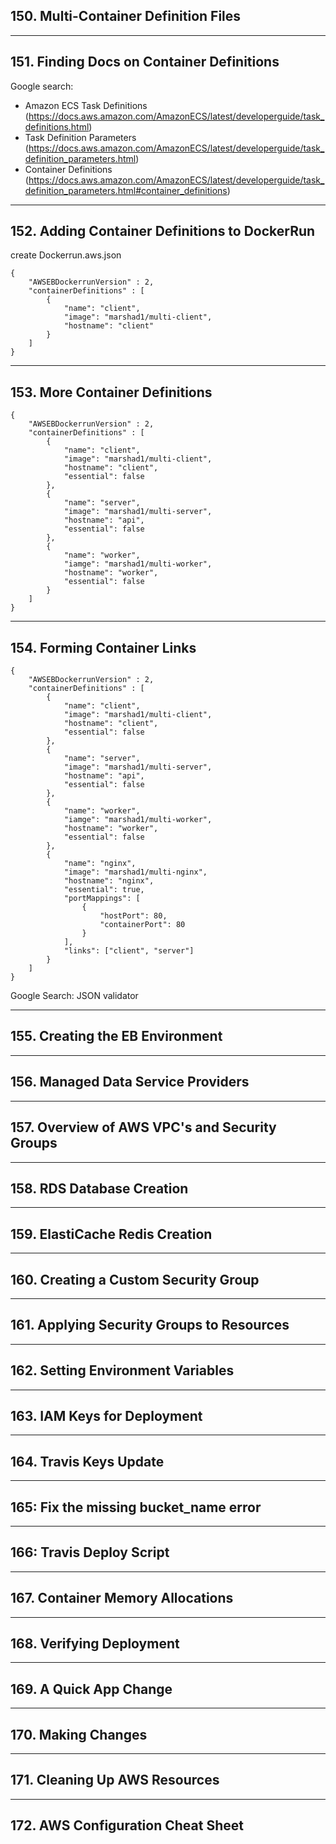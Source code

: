 ##  150. Multi-Container Definition Files

***

##  151. Finding Docs on Container Definitions

Google search: 
* Amazon ECS Task Definitions (https://docs.aws.amazon.com/AmazonECS/latest/developerguide/task_definitions.html)
* Task Definition Parameters (https://docs.aws.amazon.com/AmazonECS/latest/developerguide/task_definition_parameters.html)
* Container Definitions (https://docs.aws.amazon.com/AmazonECS/latest/developerguide/task_definition_parameters.html#container_definitions)

***

##  152. Adding Container Definitions to DockerRun

create Dockerrun.aws.json

```
{
    "AWSEBDockerrunVersion" : 2,
    "containerDefinitions" : [
        {
            "name": "client",
            "image": "marshad1/multi-client",
            "hostname": "client"
        }
    ]
}
```

***

##  153. More Container Definitions

```
{
    "AWSEBDockerrunVersion" : 2,
    "containerDefinitions" : [
        {
            "name": "client",
            "image": "marshad1/multi-client",
            "hostname": "client",
            "essential": false
        },
        {
            "name": "server",
            "image": "marshad1/multi-server",
            "hostname": "api",
            "essential": false
        },
        {
            "name": "worker",
            "iamge": "marshad1/multi-worker",
            "hostname": "worker",
            "essential": false
        }
    ]
}
```

***

##  154. Forming Container Links

```
{
    "AWSEBDockerrunVersion" : 2,
    "containerDefinitions" : [
        {
            "name": "client",
            "image": "marshad1/multi-client",
            "hostname": "client",
            "essential": false
        },
        {
            "name": "server",
            "image": "marshad1/multi-server",
            "hostname": "api",
            "essential": false
        },
        {
            "name": "worker",
            "iamge": "marshad1/multi-worker",
            "hostname": "worker",
            "essential": false
        },
        {
            "name": "nginx",
            "image": "marshad1/multi-nginx",
            "hostname": "nginx",
            "essential": true,
            "portMappings": [
                {
                    "hostPort": 80,
                    "containerPort": 80
                }
            ],
            "links": ["client", "server"]
        }
    ]
}
```

Google Search: JSON validator

***

## 155. Creating the EB Environment

***

## 156. Managed Data Service Providers

***

## 157. Overview of AWS VPC's and Security Groups

***

## 158. RDS Database Creation

***

## 159. ElastiCache Redis Creation

***

## 160. Creating a Custom Security Group

***

## 161. Applying Security Groups to Resources

***

## 162. Setting Environment Variables

***

## 163. IAM Keys for Deployment

***

## 164. Travis Keys Update

***

##  165: Fix the missing bucket_name error

***

##  166: Travis Deploy Script

***

##  167. Container Memory Allocations

***

##  168. Verifying Deployment

***

##  169. A Quick App Change

***

## 170. Making Changes

***

## 171. Cleaning Up AWS Resources

***

##  172. AWS Configuration Cheat Sheet
